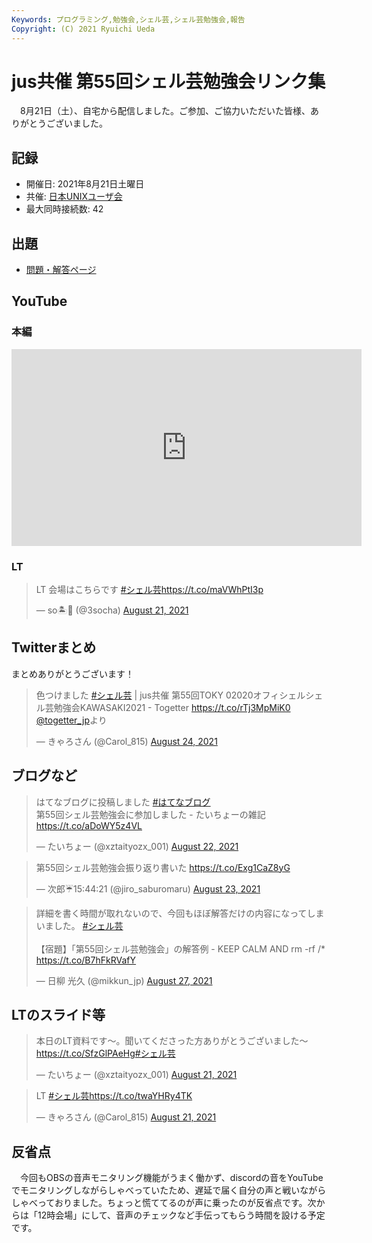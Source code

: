 ```yaml
---
Keywords: プログラミング,勉強会,シェル芸,シェル芸勉強会,報告
Copyright: (C) 2021 Ryuichi Ueda
---
```


# jus共催 第55回シェル芸勉強会リンク集


　8月21日（土）、自宅から配信しました。ご参加、ご協力いただいた皆様、ありがとうございました。


## 記録

* 開催日: 2021年8月21日土曜日
* 共催: [日本UNIXユーザ会](https://www.jus.or.jp/)
* 最大同時接続数: 42


## 出題

* [問題・解答ページ](/?post=shellgei_55)


## YouTube

### 本編

<iframe width="560" height="315" src="https://www.youtube.com/embed/videoseries?list=PLbUh9y6MXvjf-FW4iv6iXYguSL7h3Zg0s" frameborder="0" allow="autoplay; encrypted-media" allowfullscreen></iframe>

### LT

<blockquote class="twitter-tweet" data-partner="tweetdeck"><p lang="ja" dir="ltr">LT 会場はこちらです <a href="https://twitter.com/hashtag/%E3%82%B7%E3%82%A7%E3%83%AB%E8%8A%B8?src=hash&amp;ref_src=twsrc%5Etfw">#シェル芸</a><a href="https://t.co/maVWhPtI3p">https://t.co/maVWhPtI3p</a></p>&mdash; so🏝🦊 (@3socha) <a href="https://twitter.com/3socha/status/1428982394648813568?ref_src=twsrc%5Etfw">August 21, 2021</a></blockquote>
<script async src="https://platform.twitter.com/widgets.js" charset="utf-8"></script>


## Twitterまとめ

まとめありがとうございます！

<blockquote class="twitter-tweet"><p lang="ja" dir="ltr">色つけました <a href="https://twitter.com/hashtag/%E3%82%B7%E3%82%A7%E3%83%AB%E8%8A%B8?src=hash&amp;ref_src=twsrc%5Etfw">#シェル芸</a> | jus共催 第55回TOKY 02020オフィシェルシェル芸勉強会KAWASAKI2021 - Togetter <a href="https://t.co/rTj3MpMiK0">https://t.co/rTj3MpMiK0</a> <a href="https://twitter.com/togetter_jp?ref_src=twsrc%5Etfw">@togetter_jp</a>より</p>&mdash; きゃろさん (@Carol_815) <a href="https://twitter.com/Carol_815/status/1430059629547900930?ref_src=twsrc%5Etfw">August 24, 2021</a></blockquote> <script async src="https://platform.twitter.com/widgets.js" charset="utf-8"></script>

## ブログなど

<blockquote class="twitter-tweet" data-partner="tweetdeck"><p lang="ja" dir="ltr">はてなブログに投稿しました <a href="https://twitter.com/hashtag/%E3%81%AF%E3%81%A6%E3%81%AA%E3%83%96%E3%83%AD%E3%82%B0?src=hash&amp;ref_src=twsrc%5Etfw">#はてなブログ</a><br>第55回シェル芸勉強会に参加しました - たいちょーの雑記 <a href="https://t.co/aDoWY5z4VL">https://t.co/aDoWY5z4VL</a></p>&mdash; たいちょー (@xztaityozx_001) <a href="https://twitter.com/xztaityozx_001/status/1429316187716943883?ref_src=twsrc%5Etfw">August 22, 2021</a></blockquote>

<blockquote class="twitter-tweet" data-partner="tweetdeck"><p lang="ja" dir="ltr">第55回シェル芸勉強会振り返り書いた <a href="https://t.co/Exg1CaZ8yG">https://t.co/Exg1CaZ8yG</a></p>&mdash; 次郎☔️15:44:21 (@jiro_saburomaru) <a href="https://twitter.com/jiro_saburomaru/status/1429804240424235010?ref_src=twsrc%5Etfw">August 23, 2021</a></blockquote>

<blockquote class="twitter-tweet" data-partner="tweetdeck"><p lang="ja" dir="ltr">詳細を書く時間が取れないので、今回もほぼ解答だけの内容になってしまいました。 <a href="https://twitter.com/hashtag/%E3%82%B7%E3%82%A7%E3%83%AB%E8%8A%B8?src=hash&amp;ref_src=twsrc%5Etfw">#シェル芸</a><br><br>【宿題】「第55回シェル芸勉強会」の解答例 - KEEP CALM AND rm -rf /* <a href="https://t.co/B7hFkRVafY">https://t.co/B7hFkRVafY</a></p>&mdash; 日柳 光久 (@mikkun_jp) <a href="https://twitter.com/mikkun_jp/status/1431297840521777153?ref_src=twsrc%5Etfw">August 27, 2021</a></blockquote>
<script async src="https://platform.twitter.com/widgets.js" charset="utf-8"></script>


## LTのスライド等

<blockquote class="twitter-tweet" data-partner="tweetdeck"><p lang="ja" dir="ltr">本日のLT資料です～。聞いてくださった方ありがとうございました～<a href="https://t.co/SfzGlPAeHg">https://t.co/SfzGlPAeHg</a><a href="https://twitter.com/hashtag/%E3%82%B7%E3%82%A7%E3%83%AB%E8%8A%B8?src=hash&amp;ref_src=twsrc%5Etfw">#シェル芸</a></p>&mdash; たいちょー (@xztaityozx_001) <a href="https://twitter.com/xztaityozx_001/status/1428993046314582021?ref_src=twsrc%5Etfw">August 21, 2021</a></blockquote>

<blockquote class="twitter-tweet" data-partner="tweetdeck"><p lang="und" dir="ltr">LT <a href="https://twitter.com/hashtag/%E3%82%B7%E3%82%A7%E3%83%AB%E8%8A%B8?src=hash&amp;ref_src=twsrc%5Etfw">#シェル芸</a><a href="https://t.co/twaYHRy4TK">https://t.co/twaYHRy4TK</a></p>&mdash; きゃろさん (@Carol_815) <a href="https://twitter.com/Carol_815/status/1428992135773057034?ref_src=twsrc%5Etfw">August 21, 2021</a></blockquote>

## 反省点

　今回もOBSの音声モニタリング機能がうまく働かず、discordの音をYouTubeでモニタリングしながらしゃべっていたため、遅延で届く自分の声と戦いながらしゃべっておりました。ちょっと慌ててるのが声に乗ったのが反省点です。次からは「12時会場」にして、音声のチェックなど手伝ってもらう時間を設ける予定です。

